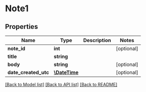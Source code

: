 # Note1

## Properties
Name | Type | Description | Notes
------------ | ------------- | ------------- | -------------
**note_id** | **int** |  | [optional] 
**title** | **string** |  | 
**body** | **string** |  | [optional] 
**date_created_utc** | [**\DateTime**](\DateTime.md) |  | [optional] 

[[Back to Model list]](../README.md#documentation-for-models) [[Back to API list]](../README.md#documentation-for-api-endpoints) [[Back to README]](../README.md)


